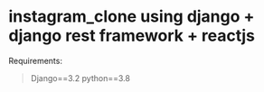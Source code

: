 # instagram_clone using django + django rest framework + reactjs

Requirements:
> Django==3.2
> python==3.8
